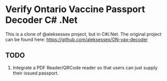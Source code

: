 # Verify Ontario Vaccine Passport Decoder C# .Net

This is a clone of @aleksessex project, but in C#/.Net. 
The original project can be found here: https://github.com/aleksessex/ON-vax-decoder

## TODO
1. Integrate a PDF Reader/QRCode reader so that users can just supply their issued passport.  
